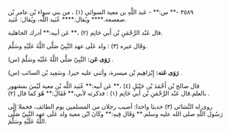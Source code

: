 ٣٥٨٩ -** س:** - عَبد اللَّهِ بن معية السوائي (١) ، من بني سواء بْن عامر بْن صعصعة.**** ويُقال:**** عُبَيد اللَّه، ويُقال: عُبَيد.

قال عَبْد الرَّحْمَنِ بْن أَبي حَاتِم (٢) ،** عَن أبيه:** أدرك الجاهلية.

وَقَال غيره (٣) : ولد عَلَى عهد النَّبِيّ صَلَّى اللَّهُ عَلَيْهِ وسَلَّمَ.

**رَوَى عَن:** النَّبِيّ صَلَّى اللَّهُ عَلَيْه وسَلَّمَ (س) .

**رَوَى عَنه:** إِبْرَاهِيم بْن ميسرة، وأثني عليه خيرا. وسَعِيد بْن السائب (س) .

قال صالح بْن أَحْمَدَ بْن حَنْبَلٍ (٤) ،** عَن أبيه:** عُبَيد اللَّه بْن معية لَيْسَ بمشهور بالعلم.قال عَبْد الرَّحْمَنِ بْن أَبي حَاتِم (١) : فذكرته لأبي،** فَقَالَ:** هُوَ كما قال (٢) .

روى له النَّسَائي (٣) حديثا واحدا: أصيب رجلان من المسلمين يوم الطائف، فحملا إِلَى رَسُول اللَّهِ صلى الله عليه وسلم.** وَقَال فِيهِ:** وكَانَ ابْن معية ولد عَلَى عهد النَّبِيّ صَلَّى اللَّهُ عَلَيْهِ وسَلَّمَ.